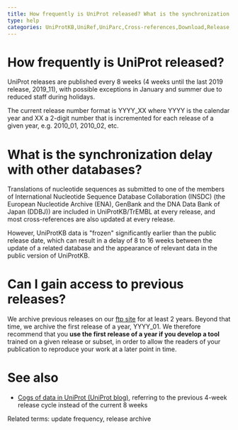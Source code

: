 ```yaml
---
title: How frequently is UniProt released? What is the synchronization delay with other databases? Can I gain access to previous releases?
type: help
categories: UniProtKB,UniRef,UniParc,Cross-references,Download,Release,faq
---
```


# How frequently is UniProt released?

UniProt releases are published every 8 weeks (4 weeks until the last 2019 release, 2019\_11), with possible exceptions in January and summer due to reduced staff during holidays.

The current release number format is YYYY\_XX where YYYY is the calendar year and XX a 2-digit number that is incremented for each release of a given year, e.g. 2010\_01, 2010\_02, etc.

# What is the synchronization delay with other databases?

Translations of nucleotide sequences as submitted to one of the members of International Nucleotide Sequence Database Collaboration (INSDC) (the European Nucleotide Archive (ENA), GenBank and the DNA Data Bank of Japan (DDBJ)) are included in UniProtKB/TrEMBL at every release, and most cross-references are also updated at every release.

However, UniProtKB data is "frozen" significantly earlier than the public release date, which can result in a delay of 8 to 16 weeks between the update of a related database and the appearance of relevant data in the public version of UniProtKB.

# Can I gain access to previous releases?

We archive previous releases on our [ftp site](https://ftp.uniprot.org/pub/databases/uniprot/previous_releases) for at least 2 years. Beyond that time, we archive the first release of a year, YYYY\_01. We therefore recommend that you **use the first release of a year if you develop a tool** trained on a given release or subset, in order to allow the readers of your publication to reproduce your work at a later point in time.

# See also

-   [Cogs of data in UniProt (UniProt blog)](https://insideuniprot.blogspot.com/2018/08/), referring to the previous 4-week release cycle instead of the current 8 weeks

Related terms: update frequency, release archive
